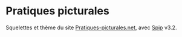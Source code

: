 # Pratiques picturales

Squelettes et thème du site [Pratiques-picturales.net](https://pratiques-picturales.net), avec [Spip](https://spip.net) v3.2.
